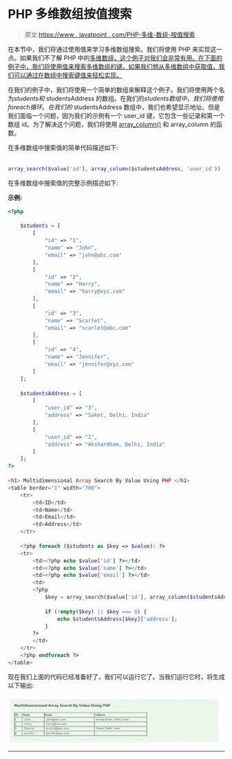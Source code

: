 # PHP 多维数组按值搜索

> 原文:[https://www . javatpoint . com/PHP-多维-数组-按值搜索](https://www.javatpoint.com/php-multidimensional-array-search-by-value)

在本节中，我们将通过使用值来学习多维数组搜索。我们将使用 PHP 来实现这一点。如果我们不了解 PHP 中的[多维数组，这个例子对我们会非常有用。在下面的例子中，我们将使用值来搜索多维数组的键。如果我们想从多维数组中获取值，我们可以通过在数组中搜索键值来轻松实现。](https://www.javatpoint.com/php-multidimensional-array)

在我们的例子中，我们将使用一个简单的数组来解释这个例子。我们将使用两个名为$students 和$ studentsAddress 的数组。在我们的$students 数组中，我们将使用 foreach 循环。在我们的$ studentsAddress 数组中，我们也希望显示地址。但是我们面临一个问题，因为我们的示例有一个 user_id 键，它包含一些记录和第一个数组 id。为了解决这个问题，我们将使用 [array_column()](https://www.javatpoint.com/post/php-array_column-function) 和 array_column 的函数。

在多维数组中搜索值的简单代码描述如下:

```php

array_search($value['id'], array_column($studentsAddress, 'user_id'))

```

在多维数组中搜索值的完整示例描述如下:

**示例:**

```php
<?php

    $students = [
        [
            "id" => "1",
            "name" => "John",
            "email" => "john@abc.com"
        ],
        [
            "id" => "2",
            "name" => "Harry",
            "email" => "harry@xyz.com"
        ],
        [
            "id" => "3",
            "name" => "Scarlet",
            "email" => "scarlet@abc.com"
        ],
        [
            "id" => "4",
            "name" => "Jennifer",
            "email" => "jennifer@xyz.com"
        ]
    ];

    $studentsAddress = [
        [
            "user_id" => "3",
            "address" => "Saket, Delhi, India"
        ],
        [
            "user_id" => "1",
            "address" => "Akshardham, Delhi, India"
        ]
    ];
?>    

<h1> Multidimensional Array Search By Value Using PHP </h1>
<table border="1" width="700">
    <tr>
        <td>ID</td>
        <td>Name</td>
        <td>Email</td>
        <td>Address</td>
    </tr>

    <?php foreach ($students as $key => $value): ?>
    <tr>
        <td><?php echo $value['id'] ?></td>
        <td><?php echo $value['name'] ?></td>
        <td><?php echo $value['email'] ?></td>
        <td>
        <?php 
            $key = array_search($value['id'], array_column($studentsAddress, 'user_id'));

            if (!empty($key) || $key === 0) {
                echo $studentsAddress[$key]['address'];
            }
        ?>
        </td>
    </tr>
    <?php endforeach ?>
</table>

```

现在我们上面的代码已经准备好了，我们可以运行它了。当我们运行它时，将生成以下输出:

![PHP Multidimensional Array Search By Value](img/388f510a982b0f23e82245457a9c64c0.png)

* * *